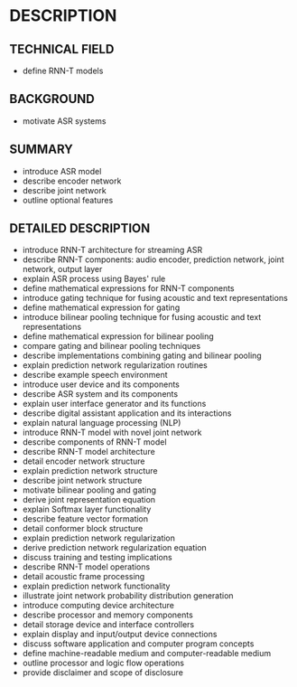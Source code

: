 # DESCRIPTION

## TECHNICAL FIELD

- define RNN-T models

## BACKGROUND

- motivate ASR systems

## SUMMARY

- introduce ASR model
- describe encoder network
- describe joint network
- outline optional features

## DETAILED DESCRIPTION

- introduce RNN-T architecture for streaming ASR
- describe RNN-T components: audio encoder, prediction network, joint network, output layer
- explain ASR process using Bayes' rule
- define mathematical expressions for RNN-T components
- introduce gating technique for fusing acoustic and text representations
- define mathematical expression for gating
- introduce bilinear pooling technique for fusing acoustic and text representations
- define mathematical expression for bilinear pooling
- compare gating and bilinear pooling techniques
- describe implementations combining gating and bilinear pooling
- explain prediction network regularization routines
- describe example speech environment
- introduce user device and its components
- describe ASR system and its components
- explain user interface generator and its functions
- describe digital assistant application and its interactions
- explain natural language processing (NLP)
- introduce RNN-T model with novel joint network
- describe components of RNN-T model
- describe RNN-T model architecture
- detail encoder network structure
- explain prediction network structure
- describe joint network structure
- motivate bilinear pooling and gating
- derive joint representation equation
- explain Softmax layer functionality
- describe feature vector formation
- detail conformer block structure
- explain prediction network regularization
- derive prediction network regularization equation
- discuss training and testing implications
- describe RNN-T model operations
- detail acoustic frame processing
- explain prediction network functionality
- illustrate joint network probability distribution generation
- introduce computing device architecture
- describe processor and memory components
- detail storage device and interface controllers
- explain display and input/output device connections
- discuss software application and computer program concepts
- define machine-readable medium and computer-readable medium
- outline processor and logic flow operations
- provide disclaimer and scope of disclosure

